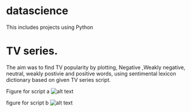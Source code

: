 # datascience

This includes projects using Python

# TV series. 
The aim was to find TV popularity by plotting, Negative ,Weakly negative, neutral, weakly postivie and positive words, using sentimental lexicon dictionary based on given TV series script. 

Figure for script a
![alt text](https://github.com/harshnagarkar/Tv-series-data-Analysis/blob/master/Figure_1.png)

figure for script b
![alt text](https://github.com/harshnagarkar/Tv-series-data-Analysis/blob/master/Figure_1-1.png)
